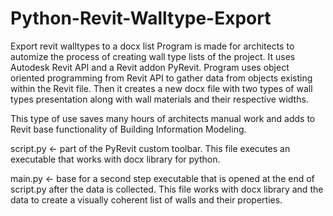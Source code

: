 # Python-Revit-Walltype-Export
Export revit walltypes to a docx list
Program is made for architects to automize the process of creating wall type lists of the project.
It uses Autodesk Revit API and a Revit addon PyRevit.
Program uses object oriented programming from Revit API to gather data from objects existing within the Revit file.
Then it creates a new docx file with two types of wall types presentation along with wall materials and their respective widths.

This type of use saves many hours of architects manual work and adds to Revit base functionality of Building Information Modeling.


script.py <- part of the PyRevit custom toolbar. This file executes an executable that works with docx library for python.

main.py <- base for a second step executable that is opened at the end of script.py after the data is collected. This file works with docx library and the data to create a visually coherent list of walls and their properties.
